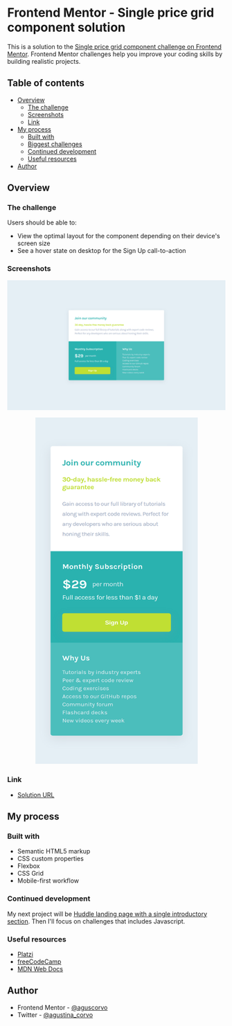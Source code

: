# Frontend Mentor - Single price grid component solution

This is a solution to the [Single price grid component challenge on Frontend Mentor](https://www.frontendmentor.io/challenges/single-price-grid-component-5ce41129d0ff452fec5abbbc). Frontend Mentor challenges help you improve your coding skills by building realistic projects.

## Table of contents

- [Overview](#overview)
  - [The challenge](#the-challenge)
  - [Screenshots](#screenshots)
  - [Link](#link)
- [My process](#my-process)
  - [Built with](#built-with)
  - [Biggest challenges](#biggest-challenges)
  - [Continued development](#continued-development)
  - [Useful resources](#useful-resources)
- [Author](#author)

## Overview

### The challenge

Users should be able to:

- View the optimal layout for the component depending on their device's screen size
- See a hover state on desktop for the Sign Up call-to-action

### Screenshots

<img src="./design/screenshot.png">

<p align="center"> 
<img src="./design/screenshot-mobile.png" width="375" height="800">
</p>

### Link

- [Solution URL](https://aguscorvo.github.io/single-price-grid-component/)

## My process

### Built with

- Semantic HTML5 markup
- CSS custom properties
- Flexbox
- CSS Grid
- Mobile-first workflow

### Continued development

My next project will be [Huddle landing page with a single introductory section](https://www.frontendmentor.io/challenges/huddle-landing-page-with-a-single-introductory-section-B_2Wvxgi0). Then I'll focus on challenges that includes Javascript.

### Useful resources

- [Platzi](https://platzi.com)
- [freeCodeCamp](https://www.freecodecamp.org)
- [MDN Web Docs](https://developer.mozilla.org/en-US/docs/Web/CSS)

## Author

- Frontend Mentor - [@aguscorvo](https://www.frontendmentor.io/profile/aguscorvo)
- Twitter - [@agustina_corvo](https://twitter.com/agustina_corvo)
